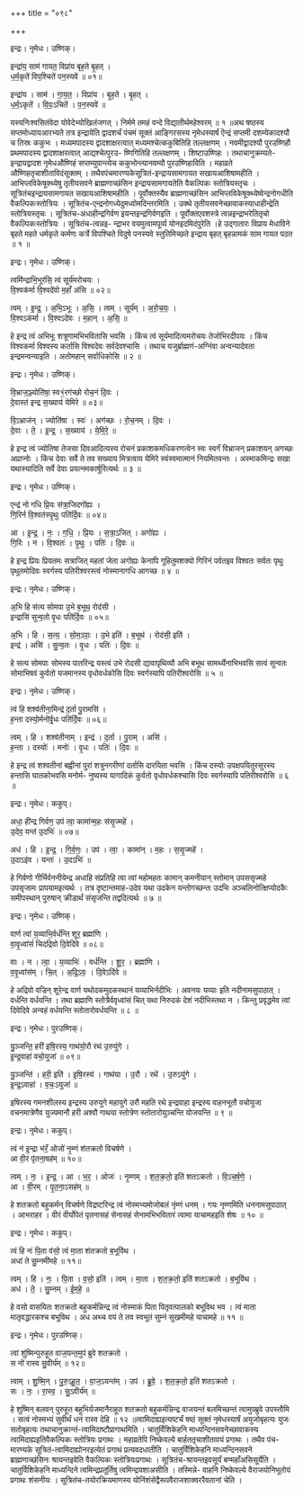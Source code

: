 +++
title = "०९८"

+++


इन्द्रः। नृमेधः। उष्णिक्।

इन्द्रा॑य॒ साम॑ गायत॒ विप्रा॑य बृह॒ते बृ॒हत् ।  
ध॒र्म॒कृते॑ विप॒श्चिते॑ पन॒स्यवे॑ ॥ ०१॥

इन्द्रा॑य । साम॑ । गा॒य॒त॒ । विप्रा॑य । बृ॒ह॒ते । बृ॒हत् ।  
ध॒र्म॒ऽकृते॑ । वि॒पः॒ऽचिते॑ । प॒न॒स्यवे॑ ॥

यस्यनिःश्वसितंवेदा योवेदेभ्योखिलंजगत् । निर्ममे तमहं वन्दे विद्यातीर्थमहेश्वरम् ॥ १ ॥अथ षष्ठस्य सप्तमोध्यायआरभ्यते तत्र इन्द्रायेति द्वादशर्चं पंचमं सूक्तं आङ्गिरसस्य नृमेधस्यार्षं ऎन्द्रं सप्तमी दशम्येकादश्यौ च तिस्रः ककुभः । मध्यमपादस्य द्वादशाक्षरत्वात् मध्यमश्चेत्ककुबितिहि तल्लक्षणम् । नवमीद्वादश्यौ पुरउष्णिहौ प्रथमपादस्य द्वादशाक्षरत्वात् आद्यश्चेत्पुरउ- ष्णिगितिहि तल्लक्षणम् । शिष्टाउष्णिहः । तथाचानुक्रम्यते-इन्द्रायद्वादश नृमेधऔष्णिहं सप्तम्युपान्त्येच ककुभोन्त्यानवम्यौ पुरउष्णिहाविति । महाव्रते औष्णिहतृचाशीताविदंसूक्तम् । तथैवपंचमारण्यकेसूत्रितं-इन्द्रायसामगायत सखायआशिषामहीति । आभिप्लविकेषूक्थ्येषु तृतीयसवने ब्राह्मणाच्छंसिन इन्द्रायसामगायतेति वैकल्पिकः स्तोत्रियस्तृचः । सूत्रितंचइन्द्रायसामगायत सखायआशिषामहीति । पूर्वोक्तस्यैव ब्राह्मणाच्छंसिन आभिप्लविकेषूक्थ्येष्वेन्द्रनोगधीति वैकल्पिकःस्तोत्रियः । सूत्रितंच-एन्द्रनोगध्येदुमध्वोमदिन्तरमिति । उक्थे तृतीयसवनेच्छावाकस्याधाहीन्द्रेति स्तोत्रियस्तृचः । सूत्रितंच-अधाहीन्द्रगिर्वण इयन्तइन्द्रगिर्वणइति । पूर्वोक्तएवशस्त्रे त्वन्नइन्द्राभरेतितृचो वैकल्पिकःस्तोत्रियः । सूत्रितंच-त्वन्नइ- न्द्राभर वयमुत्वामपूर्व्य योनइदमिदंपुरेति ।हे उद्गातारः विप्राय मेधाविने बृहते महते धर्मकृते कर्मणः कर्त्रे विपश्चिते विदुषे पनस्यवे स्तुतिमिच्छते इन्द्राय बृहत् बृहन्नामकं साम गायत पठत ॥ १ ॥

इन्द्रः। नृमेधः। उष्णिक्।

त्वमि॑न्द्राभि॒भूर॑सि॒ त्वं सूर्य॑मरोचयः ।  
वि॒श्वक॑र्मा वि॒श्वदे॑वो म॒हाँ अ॑सि ॥ ०२॥

त्वम् । इ॒न्द्र॒ । अ॒भि॒ऽभूः । अ॒सि॒ । त्वम् । सूर्य॑म् । अ॒रो॒च॒यः॒ ।  
वि॒श्वऽक॑र्मा । वि॒श्वऽदे॑वः । म॒हान् । अ॒सि॒ ॥

हे इन्द्र त्वं अभिभूः शत्रूणामभिभवितासि भवसि । किंच त्वं सूर्यमादित्यमरोचयः तेजोभिरदीपयः । किंच विश्वकर्मा विश्वस्य कर्तासि विश्वदेवः सर्वदेवश्चासि । तथाच यजुर्ब्राह्मणं-अग्निंवा अन्वन्यादेवता इन्द्रमन्वन्याइति । अतोमहान् सर्वाधिकोसि ॥ २ ॥

इन्द्रः। नृमेधः। उष्णिक्।

वि॒भ्राज॒ञ्ज्योति॑षा॒ स्व१॒॑रग॑च्छो रोच॒नं दि॒वः ।  
दे॒वास्त॑ इन्द्र स॒ख्याय॑ येमिरे ॥ ०३॥

वि॒ऽभ्राज॑न् । ज्योति॑षा । स्वः॑ । अग॑च्छः । रो॒च॒नम् । दि॒वः ।  
दे॒वाः । ते॒ । इ॒न्द्र॒ । स॒ख्याय॑ । ये॒मि॒रे॒ ॥

हे इन्द्र त्वं ज्योतिषा तेजसा दिवआदित्यस्य रोचनं प्रकाशकमधिकरणत्वेन स्वः स्वर्गं विभ्राजन् प्रकाशयन् अगच्छः अप्राप्नोः । किंच देवाः सर्वे ते तव सख्याय मित्रत्वाय येमिरे स्वंस्वमात्मानं नियमितवन्तः । अस्माकमिन्द्रः सखा यथास्यादिति सर्वे देवाः प्रयत्नमकार्षुरित्यर्थः ॥ ३ ॥

इन्द्रः। नृमेधः। उष्णिक्।

एन्द्र॑ नो गधि प्रि॒यः स॑त्रा॒जिदगो॑ह्यः ।  
गि॒रिर्न वि॒श्वत॑स्पृ॒थुः पति॑र्दि॒वः ॥ ०४॥

आ । इ॒न्द्र॒ । नः॒ । ग॒धि॒ । प्रि॒यः । स॒त्रा॒ऽजित् । अगो॑ह्यः ।  
गि॒रिः । न । वि॒श्वतः॑ । पृ॒थुः । पतिः॑ । दि॒वः ॥

हे इन्द्र प्रियः प्रियतमः सत्राजित् महतां जेता अगोह्यः केनापि गूहितुमशक्यो गिरिनं पर्वतइव विश्वतः सर्वतः पृथुः पृथुतमोदिवः स्वर्गस्य पतिरीश्वरस्त्वं नोस्मानागधि आगच्छ ॥ ४ ॥

इन्द्रः। नृमेधः। उष्णिक्।

अ॒भि हि स॑त्य सोमपा उ॒भे ब॒भूथ॒ रोद॑सी ।  
इन्द्रासि॑ सुन्व॒तो वृ॒धः पति॑र्दि॒वः ॥ ०५॥

अ॒भि । हि । स॒त्य॒ । सो॒म॒ऽपाः॒ । उ॒भे इति॑ । ब॒भूथ॑ । रोद॑सी॒ इति॑ ।  
इन्द्र॑ । असि॑ । सु॒न्व॒तः । वृ॒धः । पतिः॑ । दि॒वः ॥

हे सत्य सोमपाः सोमस्य पातरिन्द्र यस्त्वं उभे रोदसी द्यावापृथिव्यौ अभि बभूथ सामर्थ्येनाभिभवसि सत्वं सुन्वतः सोमाभिषवं कुर्वतो यजमानस्य वृधोवर्धकोसि दिवः स्वर्गस्यापि पतिरीश्वरोसि ॥ ५ ॥

इन्द्रः। नृमेधः। उष्णिक्।

त्वं हि शश्व॑तीना॒मिन्द्र॑ द॒र्ता पु॒रामसि॑ ।  
ह॒न्ता दस्यो॒र्मनो॑र्वृ॒धः पति॑र्दि॒वः ॥ ०६॥

त्वम् । हि । शश्व॑तीनाम् । इन्द्र॑ । द॒र्ता । पु॒राम् । असि॑ ।  
ह॒न्ता । दस्योः॑ । मनोः॑ । वृ॒धः । पतिः॑ । दि॒वः ॥

हे इन्द्र त्वं शश्वतीनां बह्वीनां पुरां शत्रुनगरीणां दर्तासि दारयिता भवसि । किंच दस्योः उपक्षपयितुरसुरस्य हन्तासि घातकोभवसि मनोर्म- नुष्यस्य यागादिकं कुर्वतो वृधोवर्धकश्चासि दिवः स्वर्गस्यापि पतिरीश्वरोसि ॥ ६ ॥

इन्द्रः। नृमेधः। ककुप्।

अधा॒ ही॑न्द्र गिर्वण॒ उप॑ त्वा॒ कामा॑न्म॒हः स॑सृ॒ज्महे॑ ।  
उ॒देव॒ यन्त॑ उ॒दभिः॑ ॥ ०७॥

अध॑ । हि । इ॒न्द्र॒ । गि॒र्व॒णः॒ । उप॑ । त्वा॒ । कामा॑न् । म॒हः । स॒सृ॒ज्महे॑ ।  
उ॒दाऽइ॑व । यन्तः॑ । उ॒दऽभिः॑ ॥

हे गिर्वणो गीर्भिर्वननीयेन्द्र अधाहि संप्रतिहि त्वा त्वां महोमहतः कामान् कमनीयान् स्तोमान् उपससृज्महे उपसृजामः प्रापयामइत्यर्थः । तत्र दृष्टान्तमाह-उदेव यथा उदकेन यन्तोगच्छन्तः उदभिः अञ्चलिनोत्क्षिप्योदकैः समीपस्थान् पुरुषान् क्रीडार्थं संसृजन्ति तद्वदित्यर्थः ॥ ७ ॥

इन्द्रः। नृमेधः। उष्णिक्।

वार्ण त्वा॑ य॒व्याभि॒र्वर्ध॑न्ति शूर॒ ब्रह्मा॑णि ।  
वा॒वृ॒ध्वांसं॑ चिदद्रिवो दि॒वेदि॑वे ॥ ०८॥

वाः । न । त्वा॒ । य॒व्याभिः॑ । वर्ध॑न्ति । शू॒र॒ । ब्रह्मा॑णि ।  
व॒वृ॒ध्वांस॑म् । चि॒त् । अ॒द्रि॒ऽवः॒ । दि॒वेऽदि॑वे ॥

हे अद्रिवो वज्रिन् शूरेन्द्र वार्ण यथोदकमुदकस्थानं यव्याभिर्नदीभिः । अवनयः यव्याः इति नदीनामसुपाठात् । वर्धन्ति वर्धयन्ति । तथा ब्रह्माणि स्तोत्रैर्ववृध्वांसं चित् यथा निरुदकं देशं नदीभिस्तथा न । किन्तु प्रवृद्धमेव त्वां दिवेदिवे अन्वहं वर्धयन्ति स्तोतारोवर्धयन्ति ॥ ८ ॥

इन्द्रः। नृमेधः। पुरउष्णिक्।

यु॒ञ्जन्ति॒ हरी॑ इषि॒रस्य॒ गाथ॑यो॒रौ रथ॑ उ॒रुयु॑गे ।  
इ॒न्द्र॒वाहा॑ वचो॒युजा॑ ॥ ०९॥

यु॒ञ्जन्ति॑ । हरी॒ इति॑ । इ॒षि॒रस्य॑ । गाथ॑या । उ॒रौ । रथे॑ । उ॒रुऽयु॑गे ।  
इ॒न्द्र॒ऽवाहा॑ । व॒चः॒ऽयुजा॑ ॥

इषिरस्य गमनशीलस्य इन्द्रस्य उरुयुगे महायुगे उरौ महति रथे इन्द्रवाहा इन्द्रस्य वाहनभूतौ वचोयुजा वचनमात्रेणैव युज्यमानौ हरी अश्वौ गाथया स्तोत्रेण स्तोतारोयुञ्चन्ति योजयन्ति ॥ ९ ॥

इन्द्रः। नृमेधः। ककुप्।

त्वं न॑ इ॒न्द्रा भ॑रँ॒ ओजो॑ नृ॒म्णं श॑तक्रतो विचर्षणे ।  
आ वी॒रं पृ॑तना॒षह॑म् ॥ १०॥

त्वम् । नः॒ । इ॒न्द्र॒ । आ । भ॒र॒ । ओजः॑ । नृ॒म्णम् । श॒त॒क्र॒तो॒ इति॑ शतऽक्रतो । वि॒ऽच॒र्ष॒णे॒ ।  
आ । वी॒रम् । पृ॒त॒ना॒ऽसह॑म् ॥

हे शतक्रतो बहुकर्मन् विचर्षणे विद्रष्टरिन्द्र त्वं नोस्मभ्यमोजोबलं नृंम्णं धनम् । गयः नृम्णमिति धननामसुपाठात् । आभराहर । वीरं वीर्योपेतं पृतनासहं सेनासहं सेनामभिभवितारं त्वामा याचामहइति शेषः ॥ १० ॥

इन्द्रः। नृमेधः। ककुप्।

त्वं हि नः॑ पि॒ता व॑सो॒ त्वं मा॒ता श॑तक्रतो ब॒भूवि॑थ ।  
अधा॑ ते सु॒म्नमी॑महे ॥ ११॥

त्वम् । हि । नः॒ । पि॒ता । व॒सो॒ इति॑ । त्वम् । मा॒ता । श॒त॒क्र॒तो॒ इति॑ शतऽक्रतो । ब॒भूवि॑थ ।  
अध॑ । ते॒ । सु॒म्नम् । ई॒म॒हे॒ ॥

हे वसो वासयितः शतक्रतो बहुकर्मन्निन्द्र त्वं नोस्माकं पिता पितृवत्पालको बभूविथ भव । त्वं माता मातृवद्धारकश्च बभूविथ । अध अथ्च वयं ते तव स्वभूतं सुम्नं सुखमीमहे याचामहे ॥ ११ ॥

इन्द्रः। नृमेधः। पुरउष्णिक्।

त्वां शु॑ष्मिन्पुरुहूत वाज॒यन्त॒मुप॑ ब्रुवे शतक्रतो ।  
स नो॑ रास्व सु॒वीर्य॑म् ॥ १२॥

त्वाम् । शु॒ष्मि॒न् । पु॒रु॒ऽहू॒त॒ । वा॒ज॒ऽयन्त॑म् । उप॑ । ब्रु॒वे॒ । श॒त॒क्र॒तो॒ इति॑ शतऽक्रतो ।  
सः । नः॒ । रा॒स्व॒ । सु॒ऽवीर्य॑म् ॥

हे शुष्मिन् बलवन् पुरुहूत बहुभिर्यजमानैराहूत शतक्रतो बहुकर्मन्निन्द्र वाजयन्तं बलमिच्छन्तं त्वामुपब्रुवे उपस्तौमि । सत्वं नोस्मभ्यं सुवीर्थं धनं रास्व देहि ॥ १२ ॥त्वामिदाह्यइत्यष्टर्चं षष्ठं सूक्तं नृमेधस्यार्षं अयुजोबृहत्यः युजः सतोबृहत्यः तथाचानुक्रान्तं-त्वामिदाष्टौप्रागाथमिति । चातुर्विंशिकेहनि माध्यन्दिनसवनेच्छावाकस्य त्वामिदाह्यइतिवैकल्पिकः स्तोत्रियः प्रगाथः । महाव्रतेपि निष्केवल्ये बार्हततृचाशीतावयं प्रगाथः । तथैव पंच- मारण्यके सूत्रितं-त्वामिदाह्योनरइत्येतं प्रगाथं प्रत्यवदधातीति । चातुर्विंशिकेहनि माध्यन्दिनसवने ब्राह्मणाच्छंसिनः श्रायन्तइवेति वैकल्पिकः स्तोत्रियःप्रगाथः । सूत्रितंच-श्रायन्तइवसूर्यं बण्महाँअसिसूर्येति । चातुर्विशिकेहनि माध्यन्दिने त्वमिन्द्रप्रतूर्तिषु त्वमिन्द्रयशाअसीति । तस्मिन्ने- वाहनि निष्केवल्ये वैराजयोनिभूतोयं प्रगाथः शंसनीयः । सूत्रितंच-तयोरक्रियमाणस्य योनिंशंसेद्वैरूपवैराजशाक्वररैवतानां चेति ।
